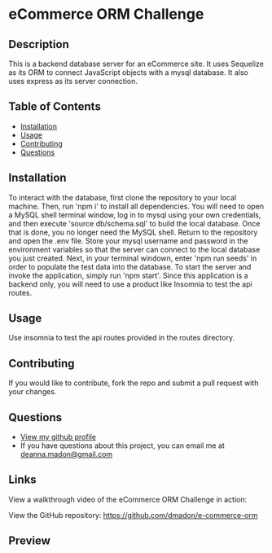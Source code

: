 
  
  # eCommerce ORM Challenge 

  ## Description
  This is a backend database server for an eCommerce site. It uses Sequelize as its ORM to connect JavaScript objects with a mysql database. It also uses express as its server connection.

  ## Table of Contents

  * [Installation](#installation)
  * [Usage](#usage)
  * [Contributing](#contributing)
  * [Questions](#questions)

  ## Installation
  To interact with the database, first clone the repository to your local machine. Then, run 'npm i' to install all dependencies. You will need to open a MySQL shell terminal window, log in to mysql using your own credentials, and then execute 'source db/schema.sql' to build the local database. Once that is done, you no longer need the MySQL  shell. Return to the repository and open the .env file. Store your mysql username and password in the environment variables so that the server can connect to the local database you just created. Next, in your terminal windown, enter 'npm run seeds' in order to populate the test data into the database. To start the server and invoke the application, simply run 'npm start'. Since this application is a backend only, you will need to use a product like Insomnia to test the api routes.

  ## Usage
  Use insomnia to test the api routes provided in the routes directory.

  ## Contributing
  If you would like to contribute, fork the repo and submit a pull request with your changes.

  ## Questions
  * [View my github profile](https://github.com/dmadon)
  * If you have questions about this project, you can email me at deanna.madon@gmail.com

  ## Links
  View a walkthrough video of the eCommerce ORM Challenge in action:

  View the GitHub repository: https://github.com/dmadon/e-commerce-orm

  ## Preview

